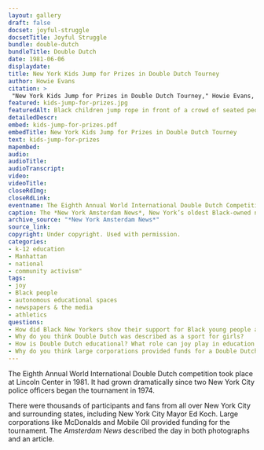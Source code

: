 ```yaml
--- 
layout: gallery
draft: false
docset: joyful-struggle
docsetTitle: Joyful Struggle
bundle: double-dutch
bundleTitle: Double Dutch
date: 1981-06-06
displaydate: 
title: New York Kids Jump for Prizes in Double Dutch Tourney
author: Howie Evans
citation: >
 "New York Kids Jump for Prizes in Double Dutch Tourney," Howie Evans, in New York City Civil Rights History Project, Accessed: [Month Day, Year], https://nyccivilrightshistory.org/gallery/kids-jump-for-prizes.
featured: kids-jump-for-prizes.jpg
featuredAlt: Black children jump rope in front of a crowd of seated people. A referree watches closely. 
detailedDescr: 
embed: kids-jump-for-prizes.pdf
embedTitle: New York Kids Jump for Prizes in Double Dutch Tourney
text: kids-jump-for-prizes
mapembed: 
audio: 
audioTitle: 
audioTranscript: 
video: 
videoTitle: 
closeRdImg: 
closeRdLink: 
eventname: The Eighth Annual World International Double Dutch Competition is held at Lincoln Center.
caption: The *New York Amsterdam News*, New York’s oldest Black-owned newspaper, featured the wildly successful Eighth Annual World International Double Dutch competition.
archive_source: "*New York Amsterdam News*"
source_link: 
copyright: Under copyright. Used with permission. 
categories: 
- k-12 education
- Manhattan
- national
- community activism"
tags: 
- joy
- Black people
- autonomous educational spaces
- newspapers & the media
- athletics
questions: 
- How did Black New Yorkers show their support for Black young people and Double Dutch? 
- Why do you think Double Dutch was described as a sport for girls? 
- How is Double Dutch educational? What role can joy play in education activism?
- Why do you think large corporations provided funds for a Double Dutch tournament in New York City in 1981? 
--- 
```


The Eighth Annual World International Double Dutch competition took place at Lincoln Center in 1981. It had grown dramatically since two New York City police officers began the tournament in 1974.

There were thousands of participants and fans from all over New York City and surrounding states, including New York City Mayor Ed Koch. Large corporations like McDonalds and Mobile Oil provided funding for the tournament. The *Amsterdam News* described the day in both photographs and an article.
